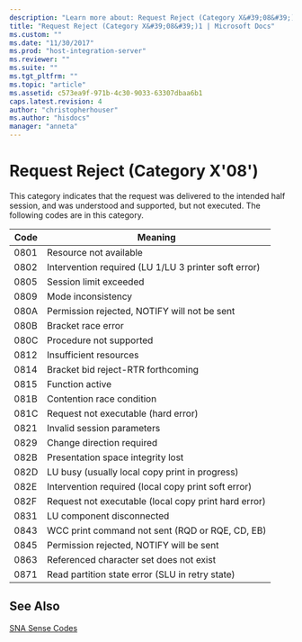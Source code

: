 ```yaml
---
description: "Learn more about: Request Reject (Category X&#39;08&#39;)"
title: "Request Reject (Category X&#39;08&#39;)1 | Microsoft Docs"
ms.custom: ""
ms.date: "11/30/2017"
ms.prod: "host-integration-server"
ms.reviewer: ""
ms.suite: ""
ms.tgt_pltfrm: ""
ms.topic: "article"
ms.assetid: c573ea9f-971b-4c30-9033-63307dbaa6b1
caps.latest.revision: 4
author: "christopherhouser"
ms.author: "hisdocs"
manager: "anneta"
---
```

# Request Reject (Category X&#39;08&#39;)
This category indicates that the request was delivered to the intended half session, and was understood and supported, but not executed. The following codes are in this category.  
  
|Code|Meaning|  
|----------|-------------|  
|0801|Resource not available|  
|0802|Intervention required (LU 1/LU 3 printer soft error)|  
|0805|Session limit exceeded|  
|0809|Mode inconsistency|  
|080A|Permission rejected, NOTIFY will not be sent|  
|080B|Bracket race error|  
|080C|Procedure not supported|  
|0812|Insufficient resources|  
|0814|Bracket bid reject-RTR forthcoming|  
|0815|Function active|  
|081B|Contention race condition|  
|081C|Request not executable (hard error)|  
|0821|Invalid session parameters|  
|0829|Change direction required|  
|082B|Presentation space integrity lost|  
|082D|LU busy (usually local copy print in progress)|  
|082E|Intervention required (local copy print soft error)|  
|082F|Request not executable (local copy print hard error)|  
|0831|LU component disconnected|  
|0843|WCC print command not sent (RQD or RQE, CD, EB)|  
|0845|Permission rejected, NOTIFY will be sent|  
|0863|Referenced character set does not exist|  
|0871|Read partition state error (SLU in retry state)|  
  
## See Also  
 [SNA Sense Codes](../core/sna-sense-codes1.md)
